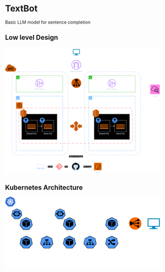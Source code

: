 # TextBot

Basic LLM model for sentence completion

## Low level Design

![LLD](LLD/v4.0.png)

## Kubernetes Architecture

![k8s](LLD/k8s-arch.png)
